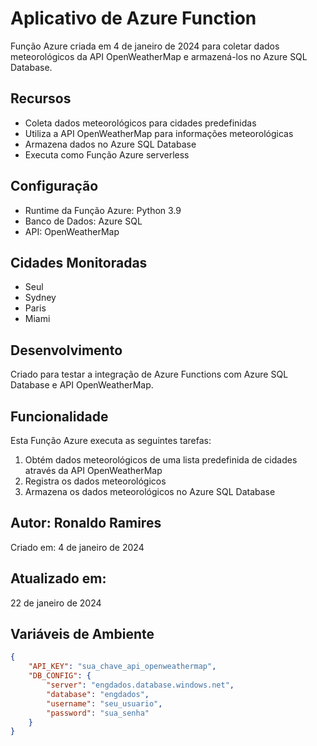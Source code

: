 # Aplicativo de Azure Function
Função Azure criada em 4 de janeiro de 2024 para coletar dados meteorológicos da API OpenWeatherMap e armazená-los no Azure SQL Database.

## Recursos
- Coleta dados meteorológicos para cidades predefinidas
- Utiliza a API OpenWeatherMap para informações meteorológicas 
- Armazena dados no Azure SQL Database
- Executa como Função Azure serverless

## Configuração
- Runtime da Função Azure: Python 3.9
- Banco de Dados: Azure SQL
- API: OpenWeatherMap

## Cidades Monitoradas
- Seul
- Sydney
- Paris
- Miami

## Desenvolvimento
Criado para testar a integração de Azure Functions com Azure SQL Database e API OpenWeatherMap.

## Funcionalidade
Esta Função Azure executa as seguintes tarefas:
1. Obtém dados meteorológicos de uma lista predefinida de cidades através da API OpenWeatherMap
2. Registra os dados meteorológicos
3. Armazena os dados meteorológicos no Azure SQL Database

## Autor: Ronaldo Ramires
Criado em: 4 de janeiro de 2024

## Atualizado em:
22 de janeiro de 2024

## Variáveis de Ambiente
```json
{
    "API_KEY": "sua_chave_api_openweathermap",
    "DB_CONFIG": {
        "server": "engdados.database.windows.net",
        "database": "engdados",
        "username": "seu_usuario",
        "password": "sua_senha"
    }
}
